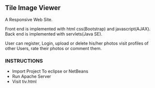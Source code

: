 ## Tile Image Viewer

A Responsive Web Site.

Front end is implemented with html css(Bootstrap) and javascript(AJAX).
Back end is implemented with servlets(Java SE).

User can register, Login, upload or delete his/her photos 
visit profiles of other Users, rate their photos or comment them. 

### INSTRUCTIONS
  * Import Project To eclipse or NetBeans
  * Run Apache Server
  * Visit tiv.html
